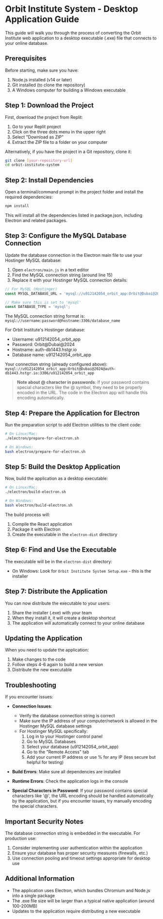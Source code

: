 # Orbit Institute System - Desktop Application Guide

This guide will walk you through the process of converting the Orbit Institute web application to a desktop executable (.exe) file that connects to your online database.

## Prerequisites

Before starting, make sure you have:

1. Node.js installed (v14 or later)
2. Git installed (to clone the repository)
3. A Windows computer for building a Windows executable

## Step 1: Download the Project

First, download the project from Replit:

1. Go to your Replit project
2. Click on the three dots menu in the upper right
3. Select "Download as ZIP"
4. Extract the ZIP file to a folder on your computer

Alternatively, if you have the project in a Git repository, clone it:

```bash
git clone [your-repository-url]
cd orbit-institute-system
```

## Step 2: Install Dependencies

Open a terminal/command prompt in the project folder and install the required dependencies:

```bash
npm install
```

This will install all the dependencies listed in package.json, including Electron and related packages.

## Step 3: Configure the MySQL Database Connection

Update the database connection in the Electron main file to use your Hostinger MySQL database:

1. Open `electron/main.js` in a text editor
2. Find the MySQL connection string (around line 15)
3. Replace it with your Hostinger MySQL connection details:

```javascript
// For MySQL (Hostinger)
const MYSQL_DATABASE_URL = 'mysql://u912142054_orbit_app:Orbit@Dubai@2024@auth-db1443.hstgr.io:3306/u912142054_orbit_app';

// Make sure this is set to 'mysql'
const DATABASE_TYPE = 'mysql';
```

The MySQL connection string format is: `mysql://username:password@hostname:3306/database_name`

For Orbit Institute's Hostinger database:
- Username: u912142054_orbit_app
- Password: Orbit@Dubai@2024
- Hostname: auth-db1443.hstgr.io
- Database name: u912142054_orbit_app

Your connection string (already configured above):
`mysql://u912142054_orbit_app:Orbit@Dubai@2024@auth-db1443.hstgr.io:3306/u912142054_orbit_app`

> **Note about @ character in passwords**: If your password contains special characters like the @ symbol, they need to be properly encoded in the URL. The code in the Electron app will handle this encoding automatically.

## Step 4: Prepare the Application for Electron

Run the preparation script to add Electron utilities to the client code:

```bash
# On Linux/Mac:
./electron/prepare-for-electron.sh

# On Windows:
bash electron/prepare-for-electron.sh
```

## Step 5: Build the Desktop Application

Now, build the application as a desktop executable:

```bash
# On Linux/Mac:
./electron/build-electron.sh

# On Windows:
bash electron/build-electron.sh
```

The build process will:
1. Compile the React application
2. Package it with Electron
3. Create the executable in the `electron-dist` directory

## Step 6: Find and Use the Executable

The executable will be in the `electron-dist` directory:

- On Windows: Look for `Orbit Institute System Setup.exe` - this is the installer

## Step 7: Distribute the Application

You can now distribute the executable to your users:

1. Share the installer (.exe) with your team
2. When they install it, it will create a desktop shortcut
3. The application will automatically connect to your online database

## Updating the Application

When you need to update the application:

1. Make changes to the code
2. Follow steps 4-6 again to build a new version
3. Distribute the new executable

## Troubleshooting

If you encounter issues:

- **Connection Issues**: 
  - Verify the database connection string is correct
  - Make sure the IP address of your computer/network is allowed in the Hostinger MySQL database settings
  - For Hostinger MySQL specifically:
    1. Log in to your Hostinger control panel
    2. Go to MySQL Databases
    3. Select your database (u912142054_orbit_app)
    4. Go to the "Remote Access" tab
    5. Add your current IP address or use % for any IP (less secure but helpful for testing)
  
- **Build Errors**: Make sure all dependencies are installed
- **Runtime Errors**: Check the application logs in the console
- **Special Characters in Password**: If your password contains special characters like '@', the URL encoding should be handled automatically by the application, but if you encounter issues, try manually encoding the special characters.

## Important Security Notes

The database connection string is embedded in the executable. For production use:

1. Consider implementing user authentication within the application
2. Ensure your database has proper security measures (firewalls, etc.)
3. Use connection pooling and timeout settings appropriate for desktop use

## Additional Information

- The application uses Electron, which bundles Chromium and Node.js into a single package
- The .exe file size will be larger than a typical native application (around 100-200MB)
- Updates to the application require distributing a new executable